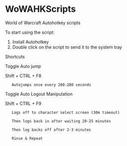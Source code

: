 # WoWAHKScripts
World of Warcraft Autohotkey scripts

To start using the script:
1. Install Autohotkey
2. Double click on the script to send it to the system tray



 Shortcuts

   Toggle Auto jump
   
   Shift + CTRL + F8
   
       Autojumps once every 200-280 seconds



   Toggle Auto Logout Manipulation
   
   Shift + CTRL + F9
   
       Logs off to character select screen (30m timeout)
       
       Then logs back in after waiting 20-25 minutes
       
       Then log backs off after 2-3 minutes
       
       Rinse & Repeat
       
